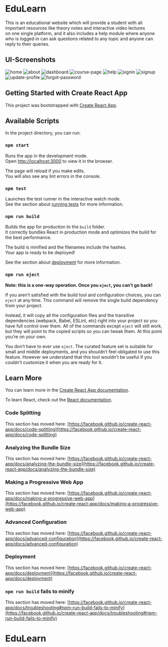 # EduLearn

This is an educational website which will provide a student with all \
important resources like theory notes and interactive video lectures \
on one single platform, and it also includes a help module where anyone who is logged in can ask questions related to any topic and anyone can reply to their queries.

## UI-Screenshots

![home](https://github.com/vanshkarnwal13/EduLearn/blob/main/screenshots/home.PNG?raw=true)
![about](https://github.com/vanshkarnwal13/EduLearn/blob/main/screenshots/about.png?raw=true)
![dashboard](https://github.com/vanshkarnwal13/EduLearn/blob/main/creenshots/dashboard.png?raw=true)
![course-page](https://github.com/vanshkarnwal13/EduLearn/blob/main/screenshots/course-page.png?raw=true)
![help](https://github.com/vanshkarnwal13/EduLearn/blob/main/screenshots/help.png?raw=true)
![signin](https://github.com/vanshkarnwal13/EduLearn/blob/main/screenshots/signin.PNG?raw=true)
![signup](https://github.com/vanshkarnwal13/EduLearn/blob/main/creenshots/signup.png?raw=true)
![update-profile](https://github.com/vanshkarnwal13/EduLearn/blob/main/screenshots/update-profile.png?raw=true)
![forgot-password](https://github.com/vanshkarnwal13/EduLearn/blob/main/screenshots/forgot-password.png?raw=true)

## Getting Started with Create React App

This project was bootstrapped with [Create React App](https://github.com/facebook/create-react-app).

## Available Scripts

In the project directory, you can run:

### `npm start`

Runs the app in the development mode.\
Open [http://localhost:3000](http://localhost:3000) to view it in the browser.

The page will reload if you make edits.\
You will also see any lint errors in the console.

### `npm test`

Launches the test runner in the interactive watch mode.\
See the section about [running tests](https://facebook.github.io/create-react-app/docs/running-tests) for more information.

### `npm run build`

Builds the app for production to the `build` folder.\
It correctly bundles React in production mode and optimizes the build for the best performance.

The build is minified and the filenames include the hashes.\
Your app is ready to be deployed!

See the section about [deployment](https://facebook.github.io/create-react-app/docs/deployment) for more information.

### `npm run eject`

**Note: this is a one-way operation. Once you `eject`, you can’t go back!**

If you aren’t satisfied with the build tool and configuration choices, you can `eject` at any time. This command will remove the single build dependency from your project.

Instead, it will copy all the configuration files and the transitive dependencies (webpack, Babel, ESLint, etc) right into your project so you have full control over them. All of the commands except `eject` will still work, but they will point to the copied scripts so you can tweak them. At this point you’re on your own.

You don’t have to ever use `eject`. The curated feature set is suitable for small and middle deployments, and you shouldn’t feel obligated to use this feature. However we understand that this tool wouldn’t be useful if you couldn’t customize it when you are ready for it.

## Learn More

You can learn more in the [Create React App documentation](https://facebook.github.io/create-react-app/docs/getting-started).

To learn React, check out the [React documentation](https://reactjs.org/).

### Code Splitting

This section has moved here: [https://facebook.github.io/create-react-app/docs/code-splitting](https://facebook.github.io/create-react-app/docs/code-splitting)

### Analyzing the Bundle Size

This section has moved here: [https://facebook.github.io/create-react-app/docs/analyzing-the-bundle-size](https://facebook.github.io/create-react-app/docs/analyzing-the-bundle-size)

### Making a Progressive Web App

This section has moved here: [https://facebook.github.io/create-react-app/docs/making-a-progressive-web-app](https://facebook.github.io/create-react-app/docs/making-a-progressive-web-app)

### Advanced Configuration

This section has moved here: [https://facebook.github.io/create-react-app/docs/advanced-configuration](https://facebook.github.io/create-react-app/docs/advanced-configuration)

### Deployment

This section has moved here: [https://facebook.github.io/create-react-app/docs/deployment](https://facebook.github.io/create-react-app/docs/deployment)

### `npm run build` fails to minify

This section has moved here: [https://facebook.github.io/create-react-app/docs/troubleshooting#npm-run-build-fails-to-minify](https://facebook.github.io/create-react-app/docs/troubleshooting#npm-run-build-fails-to-minify)
# EduLearn
